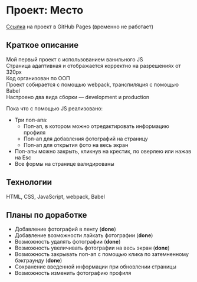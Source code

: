 # Проект: Место

[Ссылка](https://kroqos.github.io/mesto/) на проект в GitHub Pages
(временно не работает)

## Краткое описание

Мой первый проект с использованием ванильного JS  
Страница адаптивная и отображается корректно на разрешениях от 320px  
Код организован по ООП  
Проект собирается с помощью webpack, транспиляция с помощью Babel  
Настроено два вида сборки — development и production

Пока что с помощью JS реализовано:

- Три поп-апа:
  - Поп-ап, в котором можно отредактировать информацию профиля
  - Поп-ап для добавления фотографий на страницу
  - Поп-ап для открытия фото на весь экран
- Поп-апы можно закрыть, кликнув на крестик, по оверлею или нажав на Esc
- Все формы на странице валидированы

## Технологии

HTML, CSS, JavaScript, webpack, Babel

## Планы по доработке

- Добавление фотографий в ленту (**done**)
- Добавление возможности лайкать фотографии (**done**)
- Возможность удалять фотографии (**done**)
- Возможность увеличивать фотографии на весь экран (**done**)
- Возможность закрывать поп-ап с помощью клика по затемненному бэкграунду (**done**)
- Сохранение введенной информации при обновлении страницы
- Возможность изменить фотографию профиля
